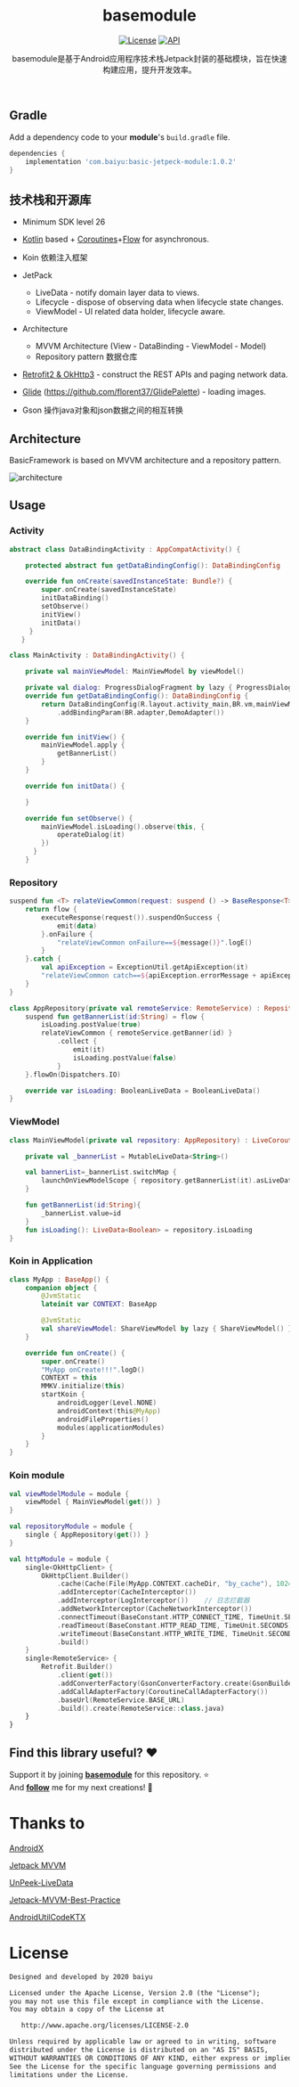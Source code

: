<h1 align="center">basemodule</h1>

<p align="center">
  <a href="https://opensource.org/licenses/Apache-2.0"><img alt="License" src="https://img.shields.io/badge/License-Apache%202.0-blue.svg"/></a>
  <a href="https://android-arsenal.com/api?level=26"><img alt="API" src="https://img.shields.io/badge/API-26%2B-brightgreen.svg?style=flat"/></a>
</p>

<p align="center">
basemodule是基于Android应用程序技术栈Jetpack封装的基础模块，旨在快速构建应用，提升开发效率。
</p>
</br>

## Gradle
 Add a dependency code to your **module**'s `build.gradle` file.
 ```gradle
 dependencies {
     implementation 'com.baiyu:basic-jetpeck-module:1.0.2'
 }
```

## 技术栈和开源库
- Minimum SDK level 26
- [Kotlin](https://kotlinlang.org/) based + [Coroutines](https://github.com/Kotlin/kotlinx.coroutines)+[Flow](https://kotlin.github.io/kotlinx.coroutines/kotlinx-coroutines-core/kotlinx.coroutines.flow) for asynchronous.
- Koin 依赖注入框架
- JetPack
  - LiveData - notify domain layer data to views.
  - Lifecycle - dispose of observing data when lifecycle state changes.
  - ViewModel - UI related data holder, lifecycle aware.

- Architecture
  - MVVM Architecture (View - DataBinding - ViewModel - Model)
  - Repository pattern 数据仓库
- [Retrofit2 & OkHttp3](https://github.com/square/retrofit) - construct the REST APIs and paging network data.
- [Glide](https://github.com/bumptech/glide) (https://github.com/florent37/GlidePalette) - loading images.
- Gson   操作java对象和json数据之间的相互转换



## Architecture
BasicFramework is based on MVVM architecture and a repository pattern.

![architecture](https://user-images.githubusercontent.com/24237865/77502018-f7d36000-6e9c-11ea-92b0-1097240c8689.png)

## Usage
### Activity

```kotlin
abstract class DataBindingActivity : AppCompatActivity() {

    protected abstract fun getDataBindingConfig(): DataBindingConfig

    override fun onCreate(savedInstanceState: Bundle?) {
        super.onCreate(savedInstanceState)
        initDataBinding()
        setObserve()
        initView()
        initData()
     }
   }

class MainActivity : DataBindingActivity() {

    private val mainViewModel: MainViewModel by viewModel()

    private val dialog: ProgressDialogFragment by lazy { ProgressDialogFragment() }
    override fun getDataBindingConfig(): DataBindingConfig {
        return DataBindingConfig(R.layout.activity_main,BR.vm,mainViewModel)
            .addBindingParam(BR.adapter,DemoAdapter())
    }

    override fun initView() {
        mainViewModel.apply {
            getBannerList()
        }
    }

    override fun initData() {

    }

    override fun setObserve() {
        mainViewModel.isLoading().observe(this, {
            operateDialog(it)
        })
      }
    }
```

### Repository

```kotlin
suspend fun <T> relateViewCommon(request: suspend () -> BaseResponse<T>): Flow<T> {
    return flow {
        executeResponse(request()).suspendOnSuccess {
            emit(data)
        }.onFailure {
            "relateViewCommon onFailure==${message()}".logE()
        }
    }.catch {
        val apiException = ExceptionUtil.getApiException(it)
        "relateViewCommon catch==${apiException.errorMessage + apiException.errorCode}".logE()
    }
}

class AppRepository(private val remoteService: RemoteService) : Repository {
    suspend fun getBannerList(id:String) = flow {
        isLoading.postValue(true)
        relateViewCommon { remoteService.getBanner(id) }
            .collect {
                emit(it)
                isLoading.postValue(false)
            }
    }.flowOn(Dispatchers.IO)

    override var isLoading: BooleanLiveData = BooleanLiveData()
}
```

### ViewModel

```kotlin
class MainViewModel(private val repository: AppRepository) : LiveCoroutinesViewModel() {

    private val _bannerList = MutableLiveData<String>()

    val bannerList=_bannerList.switchMap {
        launchOnViewModelScope { repository.getBannerList(it).asLiveData() }
    }

    fun getBannerList(id:String){
        _bannerList.value=id
    }
    fun isLoading(): LiveData<Boolean> = repository.isLoading
}
```

### Koin in Application

```kotlin
class MyApp : BaseApp() {
    companion object {
        @JvmStatic
        lateinit var CONTEXT: BaseApp

        @JvmStatic
        val shareViewModel: ShareViewModel by lazy { ShareViewModel() }
    }

    override fun onCreate() {
        super.onCreate()
        "MyApp onCreate!!!".logD()
        CONTEXT = this
        MMKV.initialize(this)
        startKoin {
            androidLogger(Level.NONE)
            androidContext(this@MyApp)
            androidFileProperties()
            modules(applicationModules)
        }
    }
}
```

### Koin module

```kotlin
val viewModelModule = module {
    viewModel { MainViewModel(get()) }
}

val repositoryModule = module {
    single { AppRepository(get()) }
}

val httpModule = module {
    single<OkHttpClient> {
        OkHttpClient.Builder()
            .cache(Cache(File(MyApp.CONTEXT.cacheDir, "by_cache"), 1024 * 1024 * 256L))
            .addInterceptor(CacheInterceptor())
            .addInterceptor(LogInterceptor())    // 日志拦截器
            .addNetworkInterceptor(CacheNetworkInterceptor())
            .connectTimeout(BaseConstant.HTTP_CONNECT_TIME, TimeUnit.SECONDS)
            .readTimeout(BaseConstant.HTTP_READ_TIME, TimeUnit.SECONDS)
            .writeTimeout(BaseConstant.HTTP_WRITE_TIME, TimeUnit.SECONDS)
            .build()
    }
    single<RemoteService> {
        Retrofit.Builder()
            .client(get())
            .addConverterFactory(GsonConverterFactory.create(GsonBuilder().create()))
            .addCallAdapterFactory(CoroutineCallAdapterFactory())
            .baseUrl(RemoteService.BASE_URL)
            .build().create(RemoteService::class.java)
    }
}
```
## Find this library useful? :heart:
Support it by joining __[basemodule](https://github.com/by8023hxy/basemodule)__ for this repository. :star: <br>
And __[follow](https://github.com/by8023hxy)__ me for my next creations! 🤩

# Thanks to

[AndroidX](https://developer.android.google.cn/jetpack/androidx)

[Jetpack MVVM](https://developer.android.google.cn/jetpack/)

[UnPeek-LiveData](https://github.com/KunMinX/UnPeek-LiveData)

[Jetpack-MVVM-Best-Practice](https://github.com/KunMinX/Jetpack-MVVM-Best-Practice)

[AndroidUtilCodeKTX](https://github.com/lulululbj/AndroidUtilCodeKTX)

# License
```xml
Designed and developed by 2020 baiyu

Licensed under the Apache License, Version 2.0 (the "License");
you may not use this file except in compliance with the License.
You may obtain a copy of the License at

   http://www.apache.org/licenses/LICENSE-2.0

Unless required by applicable law or agreed to in writing, software
distributed under the License is distributed on an "AS IS" BASIS,
WITHOUT WARRANTIES OR CONDITIONS OF ANY KIND, either express or implied.
See the License for the specific language governing permissions and
limitations under the License.
```
